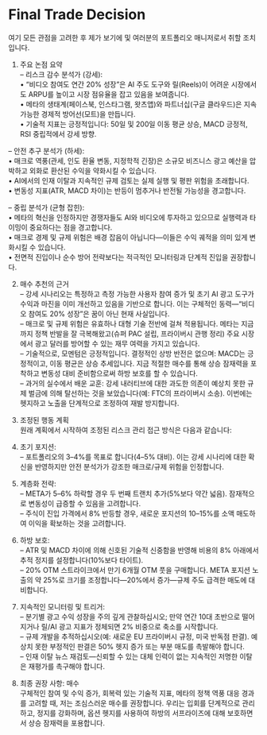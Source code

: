# Final Trade Decision

여기 모든 관점을 고려한 후 제가 보기에 및 여러분의 포트폴리오 매니저로서 취할 조치입니다.

1. 주요 논점 요약  
– 리스크 감수 분석가 (강세):  
  • “비디오 참여도 연간 20% 성장”은 AI 주도 도구와 릴(Reels)이 어려운 시장에서도 ARPU를 높이고 시장 점유율을 잡고 있음을 보여줍니다.  
  • 메타의 생태계(페이스북, 인스타그램, 왓츠앱)와 파트너십(구글 클라우드)은 지속 가능한 경제적 방어선(모트)을 만듭니다.  
  • 기술적 지표는 긍정적입니다: 50일 및 200일 이동 평균 상승, MACD 긍정적, RSI 중립적에서 강세 방향.

– 안전 추구 분석가 (하세):  
  • 매크로 역풍(관세, 인도 환율 변동, 지정학적 긴장)은 소규모 비즈니스 광고 예산을 압박하고 외화로 환산된 수익을 약화시킬 수 있습니다.  
  • AI에서의 인재 이탈과 지속적인 규제 검토는 실제 실행 및 평판 위험을 초래합니다.  
  • 변동성 지표(ATR, MACD 차이)는 반등이 멈추거나 반전될 가능성을 경고합니다.

– 중립 분석가 (균형 잡힌):  
  • 메타의 혁신을 인정하지만 경쟁자들도 AI와 비디오에 투자하고 있으므로 실행력과 타이밍이 중요하다는 점을 경고합니다.  
  • 매크로 경제 및 규제 위험은 배경 잡음이 아닙니다—이들은 수익 궤적을 의미 있게 변화시킬 수 있습니다.  
  • 전면적 진입이나 순수 방어 전략보다는 적극적인 모니터링과 단계적 진입을 권장합니다.

2. 매수 추천의 근거  
– 강세 시나리오는 특정하고 측정 가능한 사용자 참여 증가 및 초기 AI 광고 도구가 수익과 마진을 이미 개선하고 있음을 기반으로 합니다. 이는 구체적인 동력—“비디오 참여도 20% 성장”은 꿈이 아닌 현재 사실입니다.  
– 매크로 및 규제 위험은 유효하나 대형 기술 전반에 걸쳐 적용됩니다. 메타는 지금까지 정책 반발을 잘 극복해왔고(슈퍼 PAC 설립, 프라이버시 관행 정리) 주요 시장에서 광고 달러를 방어할 수 있는 재무 여력을 가지고 있습니다.  
– 기술적으로, 모멘텀은 긍정적입니다. 결정적인 상방 반전은 없으며: MACD는 긍정적이고, 이동 평균은 상승 추세입니다. 지금 적절한 매수를 통해 상승 잠재력을 포착하고 변동성 대비 준비함으로써 하방 보호를 할 수 있습니다.  
– 과거의 실수에서 배운 교훈: 강세 내러티브에 대한 과도한 의존이 예상치 못한 규제 벌금에 의해 탈선하는 것을 보았습니다(예: FTC의 프라이버시 소송). 이번에는 헷지하고 노출을 단계적으로 조정하여 재발 방지합니다.

3. 조정된 행동 계획  
원래 계획에서 시작하여 조정된 리스크 관리 접근 방식은 다음과 같습니다:

  1. 초기 포지션:  
     – 포트폴리오의 3–4%를 목표로 합니다(4–5% 대비). 이는 강세 시나리에 대한 확신을 반영하지만 안전 분석가가 강조한 매크로/규제 위험을 인정합니다.

  2. 계층화 전략:  
     – META가 5–6% 하락할 경우 두 번째 트랜치 추가(5%보다 약간 넓음). 잠재적으로 변동성이 급증할 수 있음을 고려합니다.  
     – 주식이 진입 가격에서 8% 반등할 경우, 새로운 포지션의 10–15%를 소액 매도하여 이익을 확보하는 것을 고려합니다.

  3. 하방 보호:  
     – ATR 및 MACD 차이에 의해 신호된 기술적 신중함을 반영해 비용의 8% 아래에서 추적 정지를 설정합니다(10%보다 타이트).  
     – 20% OTM 스트라이크에서 만기 6개월 OTM 풋을 구매합니다. META 포지션 노출의 약 25%로 크기를 조정합니다—20%에서 증가—규제 주도 급격한 매도에 대비합니다.

  4. 지속적인 모니터링 및 트리거:  
     – 분기별 광고 수익 성장을 주의 깊게 관찰하십시오; 만약 연간 10대 초반으로 떨어지거나 릴/AI 광고 지표가 정체되면 2% 비중으로 축소를 시작합니다.  
     – 규제 개발을 추적하십시오(예: 새로운 EU 프라이버시 규정, 미국 반독점 판결). 예상치 못한 부정적인 판결은 50% 헷지 증가 또는 부분 매도를 촉발해야 합니다.  
     – 인재 이탈 뉴스 재검토—신뢰할 수 있는 대체 인력이 없는 지속적인 저명한 이탈은 재평가를 촉구해야 합니다.

4. 최종 권장 사항: 매수  
구체적인 참여 및 수익 증가, 회복력 있는 기술적 지표, 메타의 정책 역풍 대응 경과를 고려할 때, 저는 조심스러운 매수를 권장합니다. 우리는 입회를 단계적으로 관리하고, 정지를 강화하며, 옵션 헷지를 사용하여 하방의 서프라이즈에 대해 보호하면서 상승 잠재력을 포용합니다.
